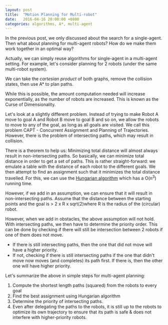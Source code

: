 ```yaml
---
layout: post
title:  "Motion Planning for Multi-robot"
date:   2016-04-16 20:00:00 +0800
categories: algorithms, A*, multi-agent
---
```

In the previous post, we only discussed about the search for a single-agent.
Then what about planning for multi-agent robots? How do we make them work together in an optimal way?

Actually, we can simply reuse algorithms for single-agent in a multi-agent setting.
For example, let's consider planning for 2 robots (under the same multi-robot system).

We can take the _cartesian product_ of both graphs, remove the collision states, then use A* to plan paths.

While this is possible, the amount computation needed will increase exponentially, as the number of robots are increased.
This is known as the Curse of Dimensionality.

Let's look at a slightly different problem.
Instead of trying to make Robot A move to goal A and Robot B move to goal B and so on, we allow the robots to move to any of the goal, as long as all goals are visited.
We call this problem CAPT - Concurrent Assignment and Planning of Trajectories.
However, there is the problem of intersecting paths, which may result in collision.

There is a theorem to help us: Minimizing total distance will almost always result in non-intersecting paths.
So basically, we can minimize total distance in order to get a set of paths.
This is rather straight-forward: we emulate a table with the distance of each robot to the different goals. We then attempt to find an assignment such that it minimizes the total distance travelled. For this, we can use the [Hungarian algorithm](https://en.wikipedia.org/wiki/Hungarian_algorithm) which has a O(n<sup>3</sup>) running time.

However, if we add in an assumption, we can ensure that it will result in non-intersecting paths.
Assume that the distance between the starting points and the goal is > 2 x R x sqrt(2)where R is the radius of the (circular) robot.

However, when we add in obstacles, the above assumption will not hold. With intersecting paths, we then have to determine the priority order.
This can be done by checking if there will still be intersection between 2 robots if one of them does not move.
- If there is still intersecting paths, then the one that did not move will have a higher priority.
- If not, checking if there is still intersecting paths if the one that didn't move now moves (and completes) its path first. If there is, then the other one will have higher priority.

Let's summarize the above in simple steps for multi-agent planning:
1. Compute the shortest length paths (squared) from the robots to every goal
2. Find the best assignment using Hungarian algorithm
3. Determine the priority of intersecting paths.
4. Even after delegating the paths to the robots, it is still up to the robots to optimize its own trajectory to ensure that its path is safe & does not interfere with higher-priority robots.

